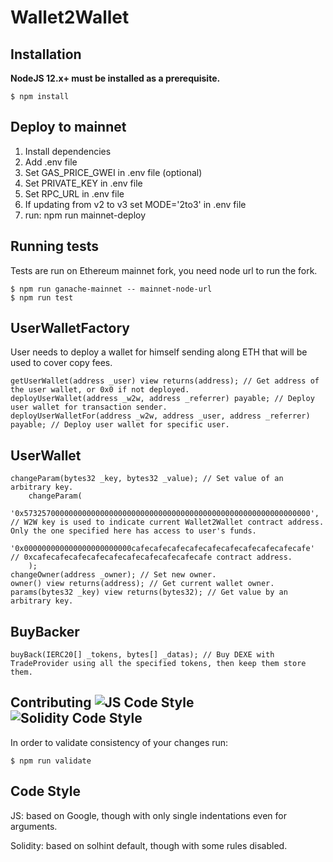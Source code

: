 # Wallet2Wallet

## Installation

**NodeJS 12.x+ must be installed as a prerequisite.**

```
$ npm install
```

## Deploy to mainnet

 1. Install dependencies
 2. Add .env file
 3. Set GAS_PRICE_GWEI in .env file (optional)
 4. Set PRIVATE_KEY in .env file
 5. Set RPC_URL in .env file
 6. If updating from v2 to v3 set MODE='2to3' in .env file
 7. run: npm run mainnet-deploy

## Running tests

Tests are run on Ethereum mainnet fork, you need node url to run the fork.

```
$ npm run ganache-mainnet -- mainnet-node-url
$ npm run test
```

## UserWalletFactory

User needs to deploy a wallet for himself sending along ETH that will be used to cover copy fees.

    getUserWallet(address _user) view returns(address); // Get address of the user wallet, or 0x0 if not deployed.
    deployUserWallet(address _w2w, address _referrer) payable; // Deploy user wallet for transaction sender.
    deployUserWalletFor(address _w2w, address _user, address _referrer) payable; // Deploy user wallet for specific user.

## UserWallet

    changeParam(bytes32 _key, bytes32 _value); // Set value of an arbitrary key.
        changeParam(
            '0x5732570000000000000000000000000000000000000000000000000000000000', // W2W key is used to indicate current Wallet2Wallet contract address. Only the one specified here has access to user's funds.
            '0x000000000000000000000000cafecafecafecafecafecafecafecafecafecafe'  // 0xcafecafecafecafecafecafecafecafecafecafe contract address.
        );
    changeOwner(address _owner); // Set new owner.
    owner() view returns(address); // Get current wallet owner.
    params(bytes32 _key) view returns(bytes32); // Get value by an arbitrary key.

## BuyBacker

    buyBack(IERC20[] _tokens, bytes[] _datas); // Buy DEXE with TradeProvider using all the specified tokens, then keep them store them.

## Contributing ![JS Code Style](https://img.shields.io/badge/js--style-extends--google-green.svg 'JS Code Style') ![Solidity Code Style](https://img.shields.io/badge/sol--style-ambisafe-red.svg 'Solidity Code Style')

In order to validate consistency of your changes run:

```
$ npm run validate
```

## Code Style

JS: based on Google, though with only single indentations even for arguments.

Solidity: based on solhint default, though with some rules disabled.
